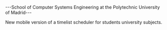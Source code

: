 ---School of Computer Systems Engineering at the Polytechnic University of Madrid---


New mobile version of a timelist scheduler for students university subjects.
